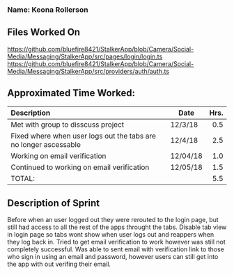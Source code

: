 ### Name: Keona Rollerson

## Files Worked On
https://github.com/bluefire8421/StalkerApp/blob/Camera/Social-Media/Messaging/StalkerApp/src/pages/login/login.ts <br>
https://github.com/bluefire8421/StalkerApp/blob/Camera/Social-Media/Messaging/StalkerApp/src/providers/auth/auth.ts <br>
## Approximated Time Worked:

| Description                     | Date | Hrs.  |
| :------------------------------ | -----| ----:  |
| Met with group to disscuss project| 12/3/18| 0.5  |
| Fixed where when user logs out the tabs are no longer ascessable| 12/4/18| 2.5  |
| Working on email verification| 12/04/18| 1.0  |
| Continued to working on email verification| 12/05/18| 1.5  |
| TOTAL:                           || 5.5  |

## Description of Sprint
Before when an user logged out they were rerouted to the login page, but still had access to all the rest of the apps throught the tabs.
Disable tab view in login page so tabs wont show when user logs out and reappers when they log back in. Tried to get email verification to 
work however was still not completely successful. Was able to sent email with verification link to those who sign in using an email and password, however users can still get into the app with out verifing their email. 
